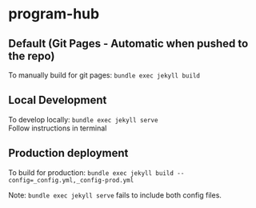 # program-hub

## Default (Git Pages - Automatic when pushed to the repo)
To manually build for git pages: ```bundle exec jekyll build```

## Local Development
To develop locally: ```bundle exec jekyll serve```  
Follow instructions in terminal

## Production deployment
To build for production: ```bundle exec jekyll build --config=_config.yml,_config-prod.yml```

Note: ```bundle exec jekyll serve``` fails to include both config files. 
